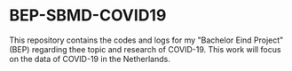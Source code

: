 # BEP-SBMD-COVID19
This repository contains the codes and logs for my "Bachelor Eind Project" (BEP) regarding thee topic and research of COVID-19. This work will focus on the data of COVID-19 in the Netherlands. 

